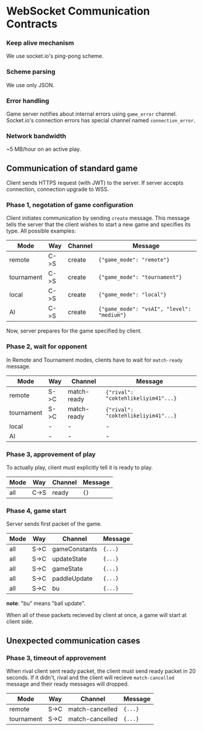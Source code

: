 # WebSocket Communication Contracts

### Keep alive mechanism
We use socket.io's ping-pong scheme.

### Scheme parsing
We use only JSON.

### Error handling
Game server notifies about internal errors using `game_error` channel.
Socket.io's connection errors has special channel named `connection_error`.

### Network bandwidth
~5 MB/hour on an active play.

## Communication of standard game

Client sends HTTPS request (with JWT) to the server.
If server accepts connection, connection upgrade to WSS.

### Phase 1, negotation of game configuration
Client initiates communication by sending `create` message. This message tells the server that
the client wishes to start a new game and specifies its type. All possible examples:

| Mode        | Way | Channel | Message                                            |
|-------------|-----|---------|----------------------------------------------------|
| remote      | C->S    | create | `{"game_mode": "remote"}`                     |
| tournament  | C->S    | create | `{"game_mode": "tournament"}`                 |
| local       | C->S    | create | `{"game_mode": "local"}`                      |
| AI          | C->S    | create | `{"game_mode": "vsAI", "level": "medium"}`    |

Now, server prepares for the game specified by client. 

### Phase 2, wait for opponent
In Remote and Tournament modes, clients have to wait for `match-ready` message.

| Mode        | Way  | Channel     | Message                                      |
|-------------|------|-------------|----------------------------------------------|
| remote      | S->C | match-ready | `{"rival": "coktehlikeliyim41"...}`          |
| tournament  | S->C | match-ready | `{"rival": "coktehlikeliyim41"...}`          |
| local       | -    | -           | -                                            |
| AI          | -    | -           | -                                            |

### Phase 3, approvement of play
To actually play, client must explicitly tell it is ready to play.

| Mode | Way  | Channel | Message |
|------|------|---------|---------|
| all  | C->S | ready   | `{}`    |

### Phase 4, game start
Server sends first packet of the game.

| Mode | Way  | Channel       | Message |
|------|------|---------------|---------|
| all  | S->C | gameConstants | `{...}` |
| all  | S->C | updateState   | `{...}` |
| all  | S->C | gameState     | `{...}` |
| all  | S->C | paddleUpdate  | `{...}` |
| all  | S->C | bu            | `{...}` |

**note**: "bu" means "ball update".

When all of these packets recieved by client at once, a game will start at client side.

## Unexpected communication cases

### Phase 3, timeout of approvement
When rival client sent ready packet, the client must send ready packet in 20 seconds. If
it didn't, rival and the client will recieve `match-cancelled` message and their ready
messages will dropped.

| Mode | Way  | Channel       | Message |
|------|------|---------------|---------|
| remote  | S->C | match-cancelled | `{...}` |
| tournament  | S->C | match-cancelled | `{...}` |
